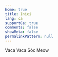 ```yaml
---
home: true
title: Inici
lang: ca
supportCa: true
comments: false
showMeta: false
permalinkPattern: null
---
```


<div class="home-content">
    <span>V</span><span>a</span><span>c</span><span>a</span>
    <span>V</span><span>a</span><span>c</span><span>a</span>
    <span>S</span><span>ó</span><span>c</span> 
    <span>M</span><span>e</span><span>o</span><span>w</span>
</div>
